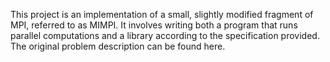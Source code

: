 This project is an implementation of a small, slightly modified fragment of MPI, referred to as MIMPI. It involves writing both a program that runs parallel computations and a library according to the specification provided. The original problem description can be found here.
